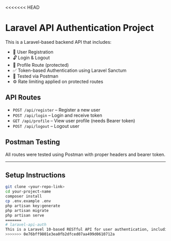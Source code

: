 <<<<<<< HEAD
# Laravel API Authentication Project

This is a Laravel-based backend API that includes:

- 🔐 User Registration
- 🔓 Login & Logout
- 👤 Profile Route (protected)
- ✅ Token-based Authentication using Laravel Sanctum
- 🧪 Tested via Postman
- ⚙️ Rate limiting applied on protected routes

## API Routes

- `POST /api/register` – Register a new user
- `POST /api/login` – Login and receive token
- `GET /api/profile` – View user profile (needs Bearer token)
- `POST /api/logout` – Logout user

## Postman Testing

All routes were tested using Postman with proper headers and bearer token.

---

## Setup Instructions

```bash
git clone <your-repo-link>
cd your-project-name
composer install
cp .env.example .env
php artisan key:generate
php artisan migrate
php artisan serve
=======
# laravel-api-auth
This is a Laravel 10-based RESTful API for user authentication, including registration, login, profile access, and logout, all tested with Postman. It uses Laravel Sanctum for secure API token authentication.
>>>>>>> 0e76bff9801e3ea0fb2dfced07aa499d0610712a
